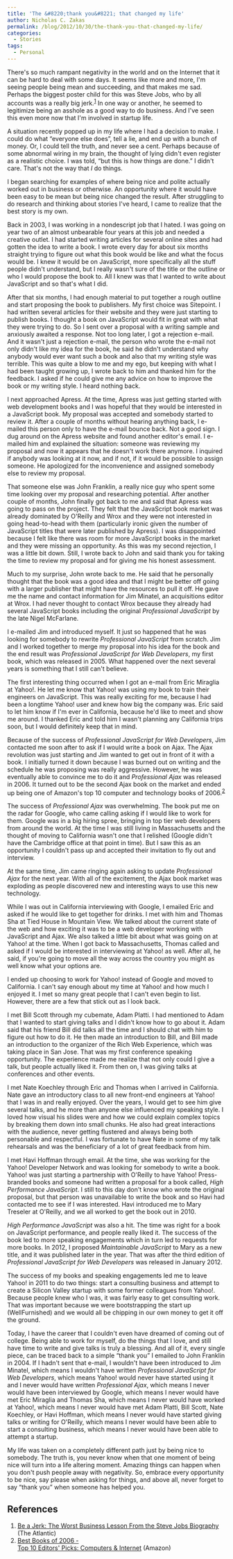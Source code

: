```yaml
---
title: 'The &#8220;thank you&#8221; that changed my life'
author: Nicholas C. Zakas
permalink: /blog/2012/10/30/the-thank-you-that-changed-my-life/
categories:
  - Stories
tags:
  - Personal
---
```

There's so much rampant negativity in the world and on the Internet that it can be hard to deal with some days. It seems like more and more, I'm seeing people being mean and succeeding, and that makes me sad. Perhaps the biggest poster child for this was Steve Jobs, who by all accounts was a really big jerk.<sup>[1]</sup> In one way or another, he seemed to legitimize being an asshole as a good way to do business. And I've seen this even more now that I'm involved in startup life.

A situation recently popped up in my life where I had a decision to make. I could do what &#8220;everyone else does&#8221;, tell a lie, and end up with a bunch of money. Or, I could tell the truth, and never see a cent. Perhaps because of some abnormal wiring in my brain, the thought of lying didn't even register as a realistic choice. I was told, &#8220;but this is how things are done.&#8221; I didn't care. That's not the way that *I* do things.

I began searching for examples of where being nice and polite actually worked out in business or otherwise. An opportunity where it would have been easy to be mean but being nice changed the result. After struggling to do research and thinking about stories I've heard, I came to realize that the best story is my own.

Back in 2003, I was working in a nondescript job that I hated. I was going on year two of an almost unbearable four years at this job and needed a creative outlet. I had started writing articles for several online sites and had gotten the idea to write a book. I wrote every day for about six months straight trying to figure out what this book would be like and what the focus would be. I knew it would be on JavaScript, more specifically all the stuff people didn't understand, but I really wasn't sure of the title or the outline or who I would propose the book to. All I knew was that I wanted to write about JavaScript and so that's what I did.

After that six months, I had enough material to put together a rough outline and start proposing the book to publishers. My first choice was Sitepoint. I had written several articles for their website and they were just starting to publish books. I thought a book on JavaScript would fit in great with what they were trying to do. So I sent over a proposal with a writing sample and anxiously awaited a response. Not too long later, I got a rejection e-mail. And it wasn't just a rejection e-mail, the person who wrote the e-mail not only didn't like my idea for the book, he said he didn't understand why anybody would ever want such a book and also that my writing style was terrible. This was quite a blow to me and my ego, but keeping with what I had been taught growing up, I wrote back to him and thanked him for the feedback. I asked if he could give me any advice on how to improve the book or my writing style. I heard nothing back.

I next approached Apress. At the time, Apress was just getting started with web development books and I was hopeful that they would be interested in a JavaScript book. My proposal was accepted and somebody started to review it. After a couple of months without hearing anything back, I e-mailed this person only to have the e-mail bounce back. Not a good sign. I dug around on the Apress website and found another editor's email. I e-mailed him and explained the situation: someone was reviewing my proposal and now it appears that he doesn't work there anymore. I inquired if anybody was looking at it now, and if not, if it would be possible to assign someone. He apologized for the inconvenience and assigned somebody else to review my proposal.

That someone else was John Franklin, a really nice guy who spent some time looking over my proposal and researching potential. After another couple of months, John finally got back to me and said that Apress was going to pass on the project. They felt that the JavaScript book market was already dominated by O'Reilly and Wrox and they were not interested in going head-to-head with them (particularly ironic given the number of JavaScript titles that were later published by Apress). I was disappointed because I felt like there was room for more JavaScript books in the market and they were missing an opportunity. As this was my second rejection, I was a little bit down. Still, I wrote back to John and said thank you for taking the time to review my proposal and for giving me his honest assessment.

Much to my surprise, John wrote back to me. He said that he personally thought that the book was a good idea and that I might be better off going with a larger publisher that might have the resources to pull it off. He gave me the name and contact information for Jim Minatel, an acquisitions editor at Wrox. I had never thought to contact Wrox because they already had several JavaScript books including the original <cite>Professional JavaScript</cite> by the late Nigel McFarlane.

I e-mailed Jim and introduced myself. It just so happened that he was looking for somebody to rewrite <cite>Professional JavaScript</cite> from scratch. Jim and I worked together to merge my proposal into his idea for the book and the end result was <cite>Professional JavaScript for Web Developers</cite>, my first book, which was released in 2005. What happened over the next several years is something that I still can't believe.

The first interesting thing occurred when I got an e-mail from Eric Miraglia at Yahoo!. He let me know that Yahoo! was using my book to train their engineers on JavaScript. This was really exciting for me, because I had been a longtime Yahoo! user and knew how big the company was. Eric said to let him know if I'm ever in California, because he'd like to meet and show me around. I thanked Eric and told him I wasn't planning any California trips soon, but I would definitely keep that in mind.

Because of the success of <cite>Professional JavaScript for Web Developers</cite>, Jim contacted me soon after to ask if I would write a book on Ajax. The Ajax revolution was just starting and Jim wanted to get out in front of it with a book. I initially turned it down because I was burned out on writing and the schedule he was proposing was really aggressive. However, he was eventually able to convince me to do it and <cite>Professional Ajax</cite> was released in 2006. It turned out to be the second Ajax book on the market and ended up being one of Amazon's top 10 computer and technology books of 2006.<sup>[2]</sup>

The success of <cite>Professional Ajax</cite> was overwhelming. The book put me on the radar for Google, who came calling asking if I would like to work for them. Google was in a big hiring spree, bringing in top tier web developers from around the world. At the time I was still living in Massachusetts and the thought of moving to California wasn't one that I relished (Google didn't have the Cambridge office at that point in time). But I saw this as an opportunity I couldn't pass up and accepted their invitation to fly out and interview. 

At the same time, Jim came ringing again asking to update <cite>Professional Ajax</cite> for the next year. With all of the excitement, the Ajax book market was exploding as people discovered new and interesting ways to use this new technology. 

While I was out in California interviewing with Google, I emailed Eric and asked if he would like to get together for drinks. I met with him and Thomas Sha at Tied House in Mountain View. We talked about the current state of the web and how exciting it was to be a web developer working with JavaScript and Ajax. We also talked a little bit about what was going on at Yahoo! at the time. When I got back to Massachusetts, Thomas called and asked if I would be interested in interviewing at Yahoo! as well. After all, he said, if you're going to move all the way across the country you might as well know what your options are.

I ended up choosing to work for Yahoo! instead of Google and moved to California. I can't say enough about my time at Yahoo! and how much I enjoyed it. I met so many great people that I can't even begin to list. However, there are a few that stick out as I look back.

I met Bill Scott through my cubemate, Adam Platti. I had mentioned to Adam that I wanted to start giving talks and I didn't know how to go about it. Adam said that his friend Bill did talks all the time and I should chat with him to figure out how to do it. He then made an introduction to Bill, and Bill made an introduction to the organizer of the Rich Web Experience, which was taking place in San Jose. That was my first conference speaking opportunity. The experience made me realize that not only could I give a talk, but people actually liked it. From then on, I was giving talks at conferences and other events.

I met Nate Koechley through Eric and Thomas when I arrived in California. Nate gave an introductory class to all new front-end engineers at Yahoo! that I was in and really enjoyed. Over the years, I would get to see him give several talks, and he more than anyone else influenced my speaking style. I loved how visual his slides were and how we could explain complex topics by breaking them down into small chunks. He also had great interactions with the audience, never getting flustered and always being both personable and respectful. I was fortunate to have Nate in some of my talk rehearsals and was the beneficiary of a lot of great feedback from him.

I met Havi Hoffman through email. At the time, she was working for the Yahoo! Developer Network and was looking for somebody to write a book. Yahoo! was just starting a partnership with O'Reilly to have Yahoo! Press-branded books and someone had written a proposal for a book called, <cite>High Performance JavaScript</cite>. I still to this day don't know who wrote the original proposal, but that person was unavailable to write the book and so Havi had contacted me to see if I was interested. Havi introduced me to Mary Treseler at O'Reilly, and we all worked to get the book out in 2010. 

<cite>High Performance JavaScript</cite> was also a hit. The time was right for a book on JavaScript performance, and people really liked it. The success of the book led to more speaking engagements which in turn led to requests for more books. In 2012, I proposed <cite>Maintainable JavaScript</cite> to Mary as a new title, and it was published later in the year. That was after the third edition of <cite>Professional JavaScript for Web Developers</cite> was released in January 2012.

The success of my books and speaking engagements led me to leave Yahoo! in 2011 to do two things: start a consulting business and attempt to create a Silicon Valley startup with some former colleagues from Yahoo!. Because people knew who I was, it was fairly easy to get consulting work. That was important because we were bootstrapping the start up (WellFurnished) and we would all be chipping in our own money to get it off the ground.

Today, I have the career that I couldn't even have dreamed of coming out of college. Being able to work for myself, do the things that I love, and still have time to write and give talks is truly a blessing. And all of it, every single piece, can be traced back to a simple &#8220;thank you&#8221; I emailed to John Franklin in 2004. If I hadn't sent that e-mail, I wouldn't have been introduced to Jim Minatel, which means I wouldn't have written <cite>Professional JavaScript for Web Developers</cite>, which means Yahoo! would never have started using it and I never would have written <cite>Professional Ajax</cite>, which means I never would have been interviewed by Google, which means I never would have met Eric Miraglia and Thomas Sha, which means I never would have worked at Yahoo!, which means I never would have met Adam Platti, Bill Scott, Nate Koechley, or Havi Hoffman, which means I never would have started giving talks or writing for O'Reilly, which means I never would have been able to start a consulting business, which means I never would have been able to attempt a startup.

My life was taken on a completely different path just by being nice to somebody. The truth is, you never know when that one moment of being nice will turn into a life altering moment. Amazing things can happen when you don't push people away with negativity. So, embrace every opportunity to be nice, say please when asking for things, and above all, never forget to say &#8220;thank you&#8221; when someone has helped you.

## References

  1. [Be a Jerk: The Worst Business Lesson From the Steve Jobs Biography][1] (The Atlantic)
  2. [Best Books of 2006 -  
    Top 10 Editors' Picks: Computers & Internet][2] (Amazon)

 [1]: http://www.theatlantic.com/business/archive/2011/11/be-a-jerk-the-worst-business-lesson-from-the-steve-jobs-biography/249136/
 [2]: http://www.amazon.com/exec/obidos/tg/feature/-/1000020581/
